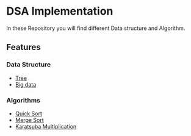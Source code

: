 
# DSA Implementation

In these Repository you will find different Data structure and Algorithm.


## Features

### Data Structure

- [Tree](https://github.com/prajalpatidar06/Data-Structure-Algorithm/tree/main/Tree)
- [Big data](https://github.com/prajalpatidar06/Data-Structure-Algorithm/tree/main/BigData)


### Algorithms

- [Quick Sort](https://github.com/prajalpatidar06/Data-Structure-Algorithm/blob/main/Algorithms/sorting/quickSort.cpp)
- [Merge Sort](https://github.com/prajalpatidar06/Data-Structure-Algorithm/blob/main/Algorithms/sorting/mergeSort.cpp)
- [Karatsuba Multiplication](https://github.com/prajalpatidar06/Data-Structure-Algorithm/blob/main/Algorithms/karatsuba_multiplication.cpp)

#


  
